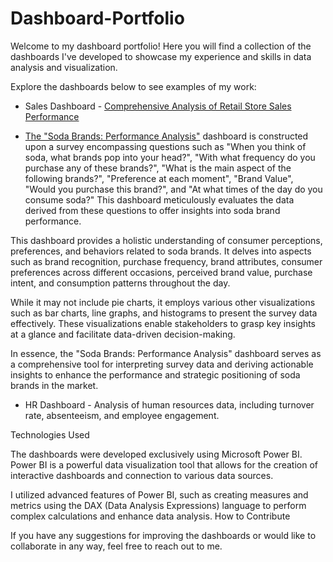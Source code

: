 # Dashboard-Portfolio
Welcome to my dashboard portfolio! Here you will find a collection of the dashboards I've developed to showcase my experience and skills in data analysis and visualization.


Explore the dashboards below to see examples of my work:

 - Sales Dashboard - [Comprehensive Analysis of Retail Store Sales Performance](https://app.powerbi.com/view?r=eyJrIjoiNmMxYzM5MzUtNjBjYi00ZTEyLThjZDQtYzM0YmRmZTJhM2EzIiwidCI6ImU4Y2YyNjM5LTFmOTgtNGJiNC1iZDg5LWFiZDE0OTI4OTM3ZiJ9)


 - [The "Soda Brands: Performance Analysis"](https://app.powerbi.com/view?r=eyJrIjoiNmMxYzM5MzUtNjBjYi00ZTEyLThjZDQtYzM0YmRmZTJhM2EzIiwidCI6ImU4Y2YyNjM5LTFmOTgtNGJiNC1iZDg5LWFiZDE0OTI4OTM3ZiJ9](https://app.powerbi.com/view?r=eyJrIjoiZWU2N2E0OWQtMjNlYS00YzgzLWFkYzctYTEyMTZjNDA3ZDYwIiwidCI6ImU4Y2YyNjM5LTFmOTgtNGJiNC1iZDg5LWFiZDE0OTI4OTM3ZiJ9&pageName=ReportSectiona45613e62595c0a9e842)) dashboard is constructed upon a survey encompassing questions such as "When you think of soda, what brands pop into your head?", "With what frequency do you purchase any of these brands?", "What is the main aspect of the following brands?", "Preference at each moment", "Brand Value", "Would you purchase this brand?", and "At what times of the day do you consume soda?" This dashboard meticulously evaluates the data derived from these questions to offer insights into soda brand performance.

This dashboard provides a holistic understanding of consumer perceptions, preferences, and behaviors related to soda brands. It delves into aspects such as brand recognition, purchase frequency, brand attributes, consumer preferences across different occasions, perceived brand value, purchase intent, and consumption patterns throughout the day.

While it may not include pie charts, it employs various other visualizations such as bar charts, line graphs, and histograms to present the survey data effectively. These visualizations enable stakeholders to grasp key insights at a glance and facilitate data-driven decision-making.

In essence, the "Soda Brands: Performance Analysis" dashboard serves as a comprehensive tool for interpreting survey data and deriving actionable insights to enhance the performance and strategic positioning of soda brands in the market.

 - HR Dashboard - Analysis of human resources data, including turnover rate, absenteeism, and employee engagement.

Technologies Used

The dashboards were developed exclusively using Microsoft Power BI. Power BI is a powerful data visualization tool that allows for the creation of interactive dashboards and connection to various data sources.

I utilized advanced features of Power BI, such as creating measures and metrics using the DAX (Data Analysis Expressions) language to perform complex calculations and enhance data analysis.
How to Contribute

If you have any suggestions for improving the dashboards or would like to collaborate in any way, feel free to reach out to me.
